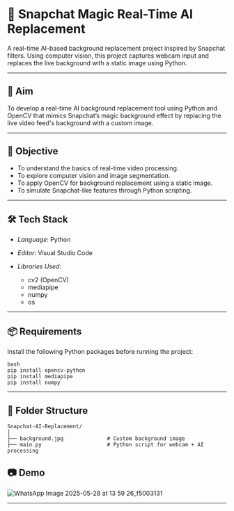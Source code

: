 # 👻 Snapchat Magic Real-Time AI Replacement

A real-time AI-based background replacement project inspired by Snapchat filters. Using computer vision, this project captures webcam input and replaces the live background with a static image using Python.

---

## 🎯 Aim

To develop a real-time AI background replacement tool using Python and OpenCV that mimics Snapchat’s magic background effect by replacing the live video feed's background with a custom image.

---

## 🧠 Objective

* To understand the basics of real-time video processing.
* To explore computer vision and image segmentation.
* To apply OpenCV for background replacement using a static image.
* To simulate Snapchat-like features through Python scripting.

---

## 🛠 Tech Stack

* *Language*: Python
* *Editor*: Visual Studio Code
* *Libraries Used*:

  * cv2 (OpenCV)
  * mediapipe
  * numpy
  * os

---

## 📦 Requirements

Install the following Python packages before running the project:
```
bash
pip install opencv-python
pip install mediapipe
pip install numpy
```

---

## 📁 Folder Structure

```
Snapchat-AI-Replacement/
│
├── background.jpg              # Custom background image
├── main.py                     # Python script for webcam + AI processing
```

## 📷 Demo

![WhatsApp Image 2025-05-28 at 13 59 26_f5003131](https://github.com/user-attachments/assets/0b70f2ed-9d33-486b-a7d8-d8eba9026bc2)

---
